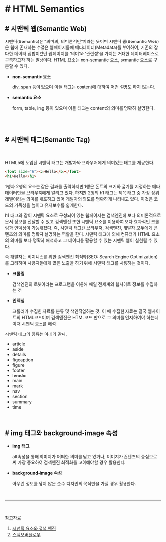 # # HTML Semantics

## # 시맨틱 웹(Semantic Web)

시맨틱(Semantic)은 "의미의, 의미론적인"이라는 뜻이며 시맨틱 웹(Semantic Web)은
웹에 존재하는 수많은 웹페이지들에 메타데이터(Metadata)를 부여하여, 기존의 잡다한 데이터 집합이었던 웹페이지를 ‘의미’와 ‘관련성’을 가지는 거대한 데이터베이스로 구축하고자 하는 발상이다. HTML 요소는 non-semantic 요소, semantic 요소로 구분할 수 있다.

- **non-semantic 요소**

  div, span 등이 있으며 이들 태그는 content에 대하여 어떤 설명도 하지 않는다.

- **semantic 요소**

  form, table, img 등이 있으며 이들 태그는 content의 의미를 명확히 설명한다.

<br>
<br>

## # 시맨틱 태그(Semantic Tag)

<br>

HTML5에 도입된 시맨틱 태그는 개발자와 브라우저에게 의미있는 태그를 제공한다.

```html
<font size="6"><b>Hello</b></font>
<h1>Hello</h1>
```

1행과 2행의 요소는 같은 결과를 출력하지만 1행은 폰트의 크기와 굵기를 지정하는 메타데이터만을 브라우저에게 알리고 있다. 하지만 2행의 h1 태그는 제목 태그 중 가장 상위 레벨이라는 의미를 내포하고 있어 개발자의 의도를 명확하게 나타내고 있다. 이것은 코드의 가독성을 높이고 유지보수를 쉽게한다.

h1 태그와 같이 시맨틱 요소로 구성되어 있는 웹페이지는 검색엔진에 보다 의미론적으로 문서 정보를 전달할 수 있고 검색엔진 또한 시맨틱 요소를 이용하여 보다 효과적인 크롤링과 인덱싱이 가능해졌다. 즉, 시맨틱 태그란 브라우저, 검색엔진, 개발자 모두에게 콘텐츠의 의미를 명확히 설명하는 역할을 한다. 시맨틱 태그에 의해 컴퓨터가 HTML 요소의 의미를 보다 명확히 해석하고 그 데이터를 활용할 수 있는 시맨틱 웹이 실현될 수 있다.

즉 개발자는 비지니스를 위한 검색엔진 최적화(SEO: Search Engine Optimization)를 고려하며 사용자들에게 많은 노출을 하기 위해 시맨틱 태그를 사용하는 것이다.

- **크롤링**

  검색엔진의 로봇이라는 프로그램을 이용해 매일 전세계의 웹사이트 정보를 수집하는 것

- **인덱싱**

  크롤러가 수집한 자료를 분류 및 색인작업하는 것. 이 때 수집한 자료는 결국 웹사이트의 HTML코드이며 검색엔진은 HTML코드 만으로 그 의미를 인지하여야 하는데 이때 시맨틱 요소를 해석

시맨틱 태그의 종류는 아래와 같다.

- article
- aside
- details
- figcaption
- figure
- footer
- header
- main
- mark
- nav
- section
- summary
- time

<br>

## # img 태그와 background-image 속성

- **img 태그**

  alt속성을 통해 이미지가 어떠한 의미를 담고 있거나, 이미지가 컨텐츠의 중심으로써 가장 중요하여 검색엔진 최적화를 고려해야할 경우 활용한다.

- **background-image 속성**

  아무런 정보를 담지 않은 순수 디자인의 목적만을 가질 경우 활용한다.

<br>

---

<br>

참고자료

1. <a href="https://poiemaweb.com/html5-semantic-web" target='_blank'>시맨틱 요소와 검색 엔진</a>
2. <a href="https://stackoverflow.com/questions/492809/when-to-use-img-vs-css-background-image" target='_blank'>스택오버플로우</a>

